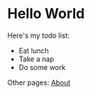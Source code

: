 # Hello World

Here's my todo list:
- Eat lunch
- Take a nap
- Do some work

Other pages:
[About](about.md)